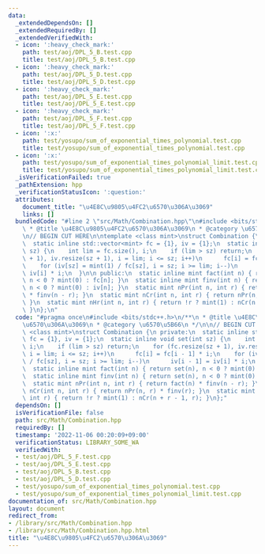 ```yaml
---
data:
  _extendedDependsOn: []
  _extendedRequiredBy: []
  _extendedVerifiedWith:
  - icon: ':heavy_check_mark:'
    path: test/aoj/DPL_5_B.test.cpp
    title: test/aoj/DPL_5_B.test.cpp
  - icon: ':heavy_check_mark:'
    path: test/aoj/DPL_5_D.test.cpp
    title: test/aoj/DPL_5_D.test.cpp
  - icon: ':heavy_check_mark:'
    path: test/aoj/DPL_5_E.test.cpp
    title: test/aoj/DPL_5_E.test.cpp
  - icon: ':heavy_check_mark:'
    path: test/aoj/DPL_5_F.test.cpp
    title: test/aoj/DPL_5_F.test.cpp
  - icon: ':x:'
    path: test/yosupo/sum_of_exponential_times_polynomial.test.cpp
    title: test/yosupo/sum_of_exponential_times_polynomial.test.cpp
  - icon: ':x:'
    path: test/yosupo/sum_of_exponential_times_polynomial_limit.test.cpp
    title: test/yosupo/sum_of_exponential_times_polynomial_limit.test.cpp
  _isVerificationFailed: true
  _pathExtension: hpp
  _verificationStatusIcon: ':question:'
  attributes:
    document_title: "\u4E8C\u9805\u4FC2\u6570\u306A\u3069"
    links: []
  bundledCode: "#line 2 \"src/Math/Combination.hpp\"\n#include <bits/stdc++.h>\n/**\n\
    \ * @title \u4E8C\u9805\u4FC2\u6570\u306A\u3069\n * @category \u6570\u5B66\n */\n\
    \n// BEGIN CUT HERE\n\ntemplate <class mint>\nstruct Combination {\n private:\n\
    \  static inline std::vector<mint> fc = {1}, iv = {1};\n  static inline void set(int\
    \ sz) {\n    int lim = fc.size(), i;\n    if (lim > sz) return;\n    for (fc.resize(sz\
    \ + 1), iv.resize(sz + 1), i = lim; i <= sz; i++)\n      fc[i] = fc[i - 1] * i;\n\
    \    for (iv[sz] = mint(1) / fc[sz], i = sz; i >= lim; i--)\n      iv[i - 1] =\
    \ iv[i] * i;\n  }\n\n public:\n  static inline mint fact(int n) { return set(n),\
    \ n < 0 ? mint(0) : fc[n]; }\n  static inline mint finv(int n) { return set(n),\
    \ n < 0 ? mint(0) : iv[n]; }\n  static mint nPr(int n, int r) { return fact(n)\
    \ * finv(n - r); }\n  static mint nCr(int n, int r) { return nPr(n, r) * finv(r);\
    \ }\n  static mint nHr(int n, int r) { return !r ? mint(1) : nCr(n + r - 1, r);\
    \ }\n};\n"
  code: "#pragma once\n#include <bits/stdc++.h>\n/**\n * @title \u4E8C\u9805\u4FC2\
    \u6570\u306A\u3069\n * @category \u6570\u5B66\n */\n\n// BEGIN CUT HERE\n\ntemplate\
    \ <class mint>\nstruct Combination {\n private:\n  static inline std::vector<mint>\
    \ fc = {1}, iv = {1};\n  static inline void set(int sz) {\n    int lim = fc.size(),\
    \ i;\n    if (lim > sz) return;\n    for (fc.resize(sz + 1), iv.resize(sz + 1),\
    \ i = lim; i <= sz; i++)\n      fc[i] = fc[i - 1] * i;\n    for (iv[sz] = mint(1)\
    \ / fc[sz], i = sz; i >= lim; i--)\n      iv[i - 1] = iv[i] * i;\n  }\n\n public:\n\
    \  static inline mint fact(int n) { return set(n), n < 0 ? mint(0) : fc[n]; }\n\
    \  static inline mint finv(int n) { return set(n), n < 0 ? mint(0) : iv[n]; }\n\
    \  static mint nPr(int n, int r) { return fact(n) * finv(n - r); }\n  static mint\
    \ nCr(int n, int r) { return nPr(n, r) * finv(r); }\n  static mint nHr(int n,\
    \ int r) { return !r ? mint(1) : nCr(n + r - 1, r); }\n};"
  dependsOn: []
  isVerificationFile: false
  path: src/Math/Combination.hpp
  requiredBy: []
  timestamp: '2022-11-06 00:20:09+09:00'
  verificationStatus: LIBRARY_SOME_WA
  verifiedWith:
  - test/aoj/DPL_5_F.test.cpp
  - test/aoj/DPL_5_E.test.cpp
  - test/aoj/DPL_5_B.test.cpp
  - test/aoj/DPL_5_D.test.cpp
  - test/yosupo/sum_of_exponential_times_polynomial.test.cpp
  - test/yosupo/sum_of_exponential_times_polynomial_limit.test.cpp
documentation_of: src/Math/Combination.hpp
layout: document
redirect_from:
- /library/src/Math/Combination.hpp
- /library/src/Math/Combination.hpp.html
title: "\u4E8C\u9805\u4FC2\u6570\u306A\u3069"
---
```

